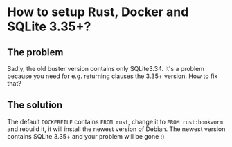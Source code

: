 # How to setup Rust, Docker and SQLite 3.35+?

## The problem
Sadly, the old buster version contains only SQLite3.34. It's a problem because you need for e.g. returning clauses the 3.35+ version. How to fix that?

## The solution
The default `DOCKERFILE` contains `FROM rust`, change it to `FROM rust:bookworm` and rebuild it, it will install the newest version of Debian. The newest version contains SQLite 3.35+ and your problem will be gone :)
